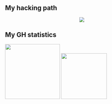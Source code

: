 ## My hacking path
<p align = "center">
    <a href="https://tryhackme.com/p/Noderyos">
        <img src="https://tryhackme-badges.s3.amazonaws.com/Noderyos.png">
    </a>
</p>

## My GH statistics

<img height="180em" src="https://github-readme-stats-eight-theta.vercel.app/api?username=Noderyos&show_icons=true&theme=react&include_all_commits=true&locale=fr"/>
<img height="150em" src="https://github-readme-stats-eight-theta.vercel.app/api/top-langs/?username=Noderyos&layout=compact&langs_count=8&theme=react&locale=fr"/>

